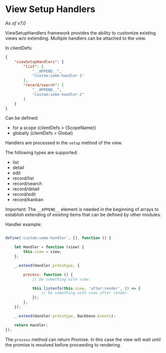 # View Setup Handlers

*As of v7.0*

ViewSetupHandlers framework provides the ability to customize existing views w/o extending. Multiple handlers can be attached to the view.

In clientDefs:

```json
{
    "viewSetupHandlers": {
        "list": [
            "__APPEND__",
            "custom:some-handler-1"
        ],
        "record/search": [
            "__APPEND__",
            "custom:some-handler-2"
        ]
    }
}
```

Can be defined:

* for a scope (clientDefs > {ScopeName})
* globally (clientDefs > Global)

Handlers are processed in the `setup` method of the view.

The following types are supported:

* list
* detail
* edit
* record/list
* record/search
* record/detail
* record/edit
* record/kanban

Important: The `__APPEND__` element is needed in the beginning of arrays to establish extending of existing items that can be defined by other modules.

Handler example:

```js

define('custom:some-handler', [], function () {

    let Handler = function (view) {
        this.view = view;
    };

    _.extend(Handler.prototype, {

        process: function () {
            // Do something with view.

            this.listenTo(this.view, 'after:render', () => {
                // Do something with view after render.
            });
        },
    });

    _.extend(Handler.prototype, Backbone.Events);

    return Handler;
});
```

The `process` method can return Promise. In this case the view will wait until the promise is resolved before proceeding to rendering.
